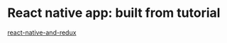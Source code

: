 # React native app: built from tutorial

[react-native-and-redux](https://www.udemy.com/the-complete-react-native-and-redux-course/learn/v4/overview)
